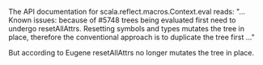 The API documentation for scala.reflect.macros.Context.eval reads:
"... Known issues: because of #5748 trees being evaluated first need to undergo resetAllAttrs. Resetting symbols and types mutates the tree in place, therefore the conventional approach is to duplicate the tree first ..."

But according to Eugene resetAllAttrs no longer mutates the tree in place.
